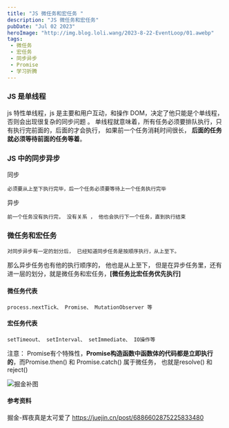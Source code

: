 ```yaml
---
title: "JS 微任务和宏任务 "
description: "JS 微任务和宏任务"
pubDate: "Jul 02 2023"
heroImage: "http://img.blog.loli.wang/2023-8-22-EventLoop/01.awebp"
tags:
 - 微任务
 - 宏任务
 - 同步异步
 - Promise
 - 学习折腾
---
```


### JS 是单线程

js 特性单线程，js 是主要和用户互动，和操作 DOM，决定了他只能是个单线程，否则会出现很复杂的同步问题 。 单线程就意味着，所有任务必须要排队执行，只有执行完前面的，后面的才会执行， 如果前一个任务消耗时间很长， **后面的任务就必须等待前面的任务等着**。

### JS 中的同步异步

同步

    必须要从上至下执行完毕，后一个任务必须要等待上一个任务执行完毕

异步

    前一个任务没有执行完， 没有关系 ， 他也会执行下一个任务，直到执行结束


### 微任务和宏任务

    对同步异步有一定的划分后， 已经知道同步任务是按顺序执行，从上至下。
那么异步任务也有他的执行顺序的， 他也是从上至下， 但是在异步任务里，还有进一层的划分，就是微任务和宏任务，**[微任务比宏任务优先执行]**

#### 微任务代表
    process.nextTick、 Promise、 MutationObserver 等


#### 宏任务代表
    setTimeout、 setInterval、 setImmediate、 IO操作等

注意： Promise有个特殊性，**Promise构造函数中函数体的代码都是立即执行的**，而Promise.then() 和 Promise.catch() 属于微任务， 也就是resolve() 和reject()

![掘金补图](http://img.blog.loli.wang/2023-8-22-EventLoop/01.awebp)


#### 参考资料

掘金-辉夜真是太可爱了  https://juejin.cn/post/6886602875225833480

